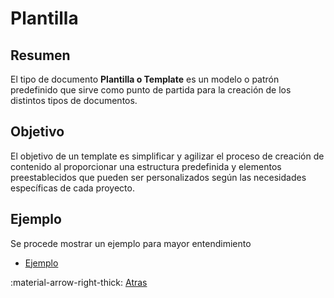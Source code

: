 # Plantilla
## Resumen
El tipo de documento **Plantilla o Template** es un modelo o patrón predefinido que sirve como punto de partida para la creación de los distintos tipos de documentos.
## Objetivo
El objetivo de un template es simplificar y agilizar el proceso de creación de contenido al proporcionar una estructura predefinida y elementos preestablecidos que pueden ser personalizados según las necesidades específicas de cada proyecto.

## Ejemplo
Se procede mostrar un ejemplo para mayor entendimiento

- [Ejemplo](example-1.md)

:material-arrow-right-thick: [Atras](../index.md)
